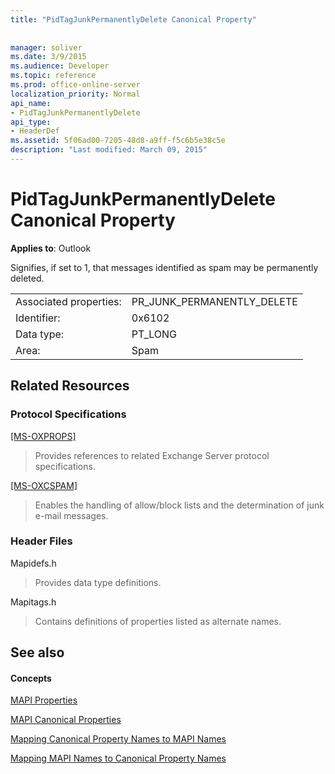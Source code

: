 ```yaml
---
title: "PidTagJunkPermanentlyDelete Canonical Property"
 
 
manager: soliver
ms.date: 3/9/2015
ms.audience: Developer
ms.topic: reference
ms.prod: office-online-server
localization_priority: Normal
api_name:
- PidTagJunkPermanentlyDelete
api_type:
- HeaderDef
ms.assetid: 5f06ad00-7205-48d8-a9ff-f5c6b5e38c5e
description: "Last modified: March 09, 2015"
---
```


# PidTagJunkPermanentlyDelete Canonical Property

  
  
**Applies to**: Outlook 
  
Signifies, if set to 1, that messages identified as spam may be permanently deleted.
  
|||
|:-----|:-----|
|Associated properties:  <br/> |PR_JUNK_PERMANENTLY_DELETE  <br/> |
|Identifier:  <br/> |0x6102  <br/> |
|Data type:  <br/> |PT_LONG  <br/> |
|Area:  <br/> |Spam  <br/> |
   
## Related Resources

### Protocol Specifications

[[MS-OXPROPS]](http://msdn.microsoft.com/library/f6ab1613-aefe-447d-a49c-18217230b148%28Office.15%29.aspx)
  
> Provides references to related Exchange Server protocol specifications.
    
[[MS-OXCSPAM]](http://msdn.microsoft.com/library/522f8587-4aed-4cd6-831b-40bd87862189%28Office.15%29.aspx)
  
> Enables the handling of allow/block lists and the determination of junk e-mail messages.
    
### Header Files

Mapidefs.h
  
> Provides data type definitions.
    
Mapitags.h
  
> Contains definitions of properties listed as alternate names.
    
## See also

#### Concepts

[MAPI Properties](mapi-properties.md)
  
[MAPI Canonical Properties](mapi-canonical-properties.md)
  
[Mapping Canonical Property Names to MAPI Names](mapping-canonical-property-names-to-mapi-names.md)
  
[Mapping MAPI Names to Canonical Property Names](mapping-mapi-names-to-canonical-property-names.md)

